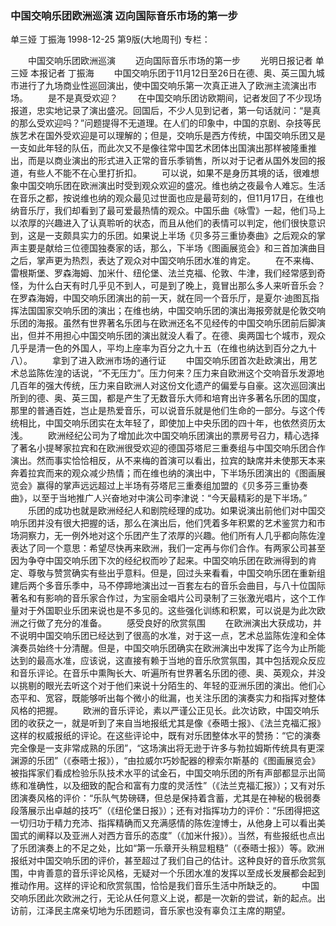 ### 中国交响乐团欧洲巡演  迈向国际音乐市场的第一步
单三娅  丁振海
1998-12-25
第9版(大地周刊)
专栏：

　　中国交响乐团欧洲巡演
　　迈向国际音乐市场的第一步
　　光明日报记者  单三娅  本报记者  丁振海
　　中国交响乐团于11月12日至26日在德、奥、英三国九城市进行了九场商业性巡回演出，使中国交响乐第一次真正进入了欧洲主流演出市场。
　　是不是真受欢迎？
　　在中国交响乐团访欧期间，记者发回了不少现场报道，忠实地记录了演出盛况。回国后，不少人见到记者，第一句话就问：“是真的那么受欢迎吗？”问题提得不无道理。在人们的印象中，中国的京剧、杂技等民族艺术在国外受欢迎是可以理解的；但是，交响乐是西方传统，中国交响乐团又是一支如此年轻的队伍，而此次又不是像往常中国艺术团体出国演出那样被隆重推出，而是以商业演出的形式进入正常的音乐季销售，所以对于记者从国外发回的报道，有些人不能不在心里打折扣。
　　可以说，如果不是身历其境的话，很难想象中国交响乐团在欧洲演出时受到观众欢迎的盛况。维也纳之夜最令人难忘。生活在音乐之都，按说维也纳的观众最见过世面也应是最苛刻的，但11月17日，在维也纳音乐厅，我们却看到了最可爱最热情的观众。中国乐曲《咏雪》一起，他们马上以浓厚的兴趣进入了认真聆听的状态，而且从他们的表情可以判定，他们很快意识到，这是一支颇具实力的乐团。如果说上半场《贝多芬三重协奏曲》之后观众的掌声主要是献给三位德国独奏家的话，那么，下半场《图画展览会》和三首加演曲目之后，掌声更为热烈，表达了观众对中国交响乐团水准的肯定。
　　在不来梅、雷根斯堡、罗森海姆、加米什、纽伦堡、法兰克福、伦敦、牛津，我们经常感到奇怪，为什么白天有时几乎见不到人，可是到了晚上，竟冒出那么多人来听音乐会？在罗森海姆，中国交响乐团演出的前一天，就在同一个音乐厅，是夏尔·迪图瓦指挥法国国家交响乐团的演出；在维也纳，中国交响乐团的演出海报旁就是伦敦交响乐团的海报。虽然有世界著名乐团与在欧洲还名不见经传的中国交响乐团前后脚演出，但并不用担心中国交响乐团的演出就没人看了。在德、奥两国七个城市，观众几乎是清一色的外国人，平均上座率为百分之九十五（在维也纳达到百分之九十八）。
　　拿到了进入欧洲市场的通行证
　　中国交响乐团首次赴欧演出，用艺术总监陈佐湟的话说，“不无压力”。压力何来？压力来自欧洲这个交响音乐发源地几百年的强大传统，压力来自欧洲人对这份文化遗产的偏爱与自豪。这次巡回演出所到的德、奥、英三国，都是产生了无数音乐大师和培育出许多著名乐团的国度，那里的普通百姓，岂止是热爱音乐，可以说音乐就是他们生命的一部分。与这个传统相比，中国交响乐团实在太年轻了，即使加上中央乐团的四十年，也依然资历太浅。
　　欧洲经纪公司为了增加此次中国交响乐团演出的票房号召力，精心选择了著名小提琴家拉宾和在欧洲很受欢迎的德国芬塔尼三重奏组与中国交响乐团合作演出。然而事实恰恰相反，从不来梅的首演可以看出，拉宾的缺席并未使那天本来奔着拉宾而来的观众减少热情；而在维也纳的演出中，下半场乐团演出的《图画展览会》赢得的掌声远远超过上半场有芬塔尼三重奏组加盟的《贝多芬三重协奏曲》，以至于当地推广人兴奋地对中演公司李津说：“今天最精彩的是下半场。”
　　乐团的成功也就是欧洲经纪人和剧院经理的成功。如果说演出前他们对中国交响乐团并没有很大把握的话，那么在演出后，他们凭着多年积累的艺术鉴赏力和市场洞察力，无一例外地对这个乐团产生了浓厚的兴趣。他们所有人几乎都向陈佐湟表达了同一个意思：希望尽快再来欧洲，我们一定再与你们合作。有两家公司甚至因为争夺中国交响乐团下次的经纪权而吵了起来。中国交响乐团在欧洲得到的肯定、尊敬与赞赏确实有些出乎意料。但是，回过头来看看，中国交响乐团在重新组建后两个多音乐季中，马不停蹄地演出过一百套左右的音乐会曲目，与八十位国际著名和有影响的音乐家合作过，为宝丽金唱片公司录制了三张激光唱片，这个工作量对于外国职业乐团来说也是不多见的。这些强化训练和积累，可以说是为此次欧洲之行做了充分的准备。
　　感受良好的欣赏氛围
　　在欧洲演出大获成功，并不说明中国交响乐团已经达到了很高的水准，对于这一点，艺术总监陈佐湟和全体演奏员始终十分清醒。但是，中国交响乐团确实在欧洲演出中发挥了迄今为止所能达到的最高水准，应该说，这直接有赖于当地的音乐欣赏氛围，其中包括观众反应和音乐评论。在音乐中熏陶长大、听遍所有世界著名乐团的德、奥、英观众，并没以挑剔的眼光去听这个对于他们来说十分陌生的、年轻的亚洲乐团的演出。他们心态平和、宽容，既能够听出每个微小的纰漏，也关注乐团的演奏实力和指挥对整体风格的把握。
　　欧洲的音乐评论，素以严谨公正见长。此次访欧，中国交响乐团的收获之一，就是听到了来自当地报纸尤其是像《泰晤士报》、《法兰克福汇报》这样的权威报纸的评论。在这些评论中，既有对乐团整体水平的赞扬：“它的演奏完全像是一支非常成熟的乐团”，“这场演出将无逊于许多与勃拉姆斯传统具有更深渊源的乐团”（《泰晤士报》），“由拉威尔巧妙配器的穆索尔斯基的《图画展览会》被指挥家们看成检验乐队技术水平的试金石，中国交响乐团的所有声部都显示出简练和准确性，以及细致的配合和富有力度的灵活性”（《法兰克福汇报》）；又有对乐团演奏风格的评价：“乐队气势磅礴，但总是保持着含蓄，尤其是在神秘的极弱奏段落展示出卓越的技巧”（《纽伦堡日报》）；还有对指挥功力的评价：“乐团得把这一切归功于精力充沛、指挥精确而又充满感情的陈佐湟博士，从他身上可以看出美国式的阐释以及亚洲人对西方音乐的态度”（《加米什报》）。当然，有些报纸也点出了乐团演奏上的不足之处，比如“第一乐章开头稍显粗糙”（《泰晤士报》）等。欧洲报纸对中国交响乐团的评价，甚至超过了我们自己的估计。这种良好的音乐欣赏氛围，中肯善意的音乐评论风格，无疑对一个乐团水准的发挥以至成长发展都会起到推动作用。这样的评论和欣赏氛围，恰恰是我们音乐生活中所缺乏的。
　　中国交响乐团此次欧洲之行，无论从任何意义上说，都是一次新的尝试，新的起点。出访前，江泽民主席亲切地为乐团题词，音乐家也没有辜负江主席的期望。
